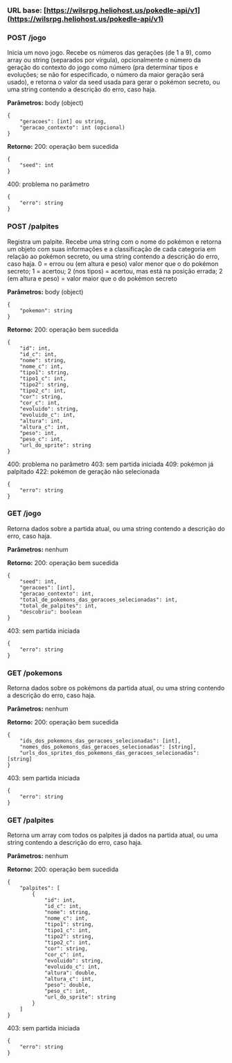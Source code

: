 ### URL base: [https://wilsrpg.heliohost.us/pokedle-api/v1](https://wilsrpg.heliohost.us/pokedle-api/v1)


### POST /jogo

Inicia um novo jogo. Recebe os números das gerações (de 1 a 9), como array ou string (separados por vírgula), opcionalmente o número da geração do contexto do jogo como número (pra determinar tipos e evoluções; se não for especificado, o número da maior geração será usado), e retorna o valor da seed usada para gerar o pokémon secreto, ou uma string contendo a descrição do erro, caso haja.

**Parâmetros:** body (object)

	{
		"geracoes": [int] ou string,
		"geracao_contexto": int (opcional)
	}

**Retorno:**
200: operação bem sucedida

	{
		"seed": int
	}
400: problema no parâmetro

	{
		"erro": string
	}



### POST /palpites

Registra um palpite. Recebe uma string com o nome do pokémon e retorna um objeto com suas informações e a classificação de cada categoria em relação ao pokémon secreto, ou uma string contendo a descrição do erro, caso haja.
0 = errou ou (em altura e peso) valor menor que o do pokémon secreto;
1 = acertou;
2 (nos tipos) = acertou, mas está na posição errada;
2 (em altura e peso) = valor maior que o do pokémon secreto

**Parâmetros:** body (object)

	{
		"pokemon": string
	}

**Retorno:**
200: operação bem sucedida

	{
		"id": int,
		"id_c": int,
		"nome": string,
		"nome_c": int,
		"tipo1": string,
		"tipo1_c": int,
		"tipo2": string,
		"tipo2_c": int,
		"cor": string,
		"cor_c": int,
		"evoluido": string,
		"evoluido_c": int,
		"altura": int,
		"altura_c": int,
		"peso": int,
		"peso_c": int,
		"url_do_sprite": string
	}
400: problema no parâmetro
403: sem partida iniciada
409: pokémon já palpitado
422: pokémon de geração não selecionada

	{
		"erro": string
	}



### GET /jogo

Retorna dados sobre a partida atual, ou uma string contendo a descrição do erro, caso haja.

**Parâmetros:** nenhum

**Retorno:**
200: operação bem sucedida

	{
		"seed": int,
		"geracoes": [int],
		"geracao_contexto": int,
		"total_de_pokemons_das_geracoes_selecionadas": int,
		"total_de_palpites": int,
		"descobriu": boolean
	}
403: sem partida iniciada

	{
		"erro": string
	}



### GET /pokemons

Retorna dados sobre os pokémons da partida atual, ou uma string contendo a descrição do erro, caso haja.

**Parâmetros:** nenhum

**Retorno:**
200: operação bem sucedida

	{
		"ids_dos_pokemons_das_geracoes_selecionadas": [int],
		"nomes_dos_pokemons_das_geracoes_selecionadas": [string],
		"urls_dos_sprites_dos_pokemons_das_geracoes_selecionadas": [string]
	}
403: sem partida iniciada

	{
		"erro": string
	}



### GET /palpites

Retorna um array com todos os palpites já dados na partida atual, ou uma string contendo a descrição do erro, caso haja.

**Parâmetros:** nenhum

**Retorno:**
200: operação bem sucedida

	{
		"palpites": [
			{
				"id": int,
				"id_c": int,
				"nome": string,
				"nome_c": int,
				"tipo1": string,
				"tipo1_c": int,
				"tipo2": string,
				"tipo2_c": int,
				"cor": string,
				"cor_c": int,
				"evoluido": string,
				"evoluido_c": int,
				"altura": double,
				"altura_c": int,
				"peso": double,
				"peso_c": int,
				"url_do_sprite": string
			}
		]
	}
403: sem partida iniciada

	{
		"erro": string
	}
